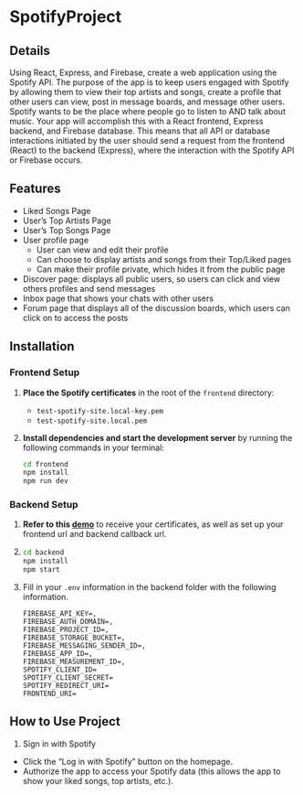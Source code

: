 # SpotifyProject

## Details
Using React, Express, and Firebase, create a web application using the Spotify API. The purpose of the app is to keep users engaged with Spotify by allowing them to view their top artists and songs, create a profile that other users can view, post in message boards, and message other users. Spotify wants to be the place where people go to listen to AND talk about music. Your app will accomplish this with a React frontend, Express backend, and Firebase database. This means that all API or database interactions initiated by the user should send a request from the frontend (React) to the backend (Express), where the interaction with the Spotify API or Firebase occurs.

## Features
* Liked Songs Page
* User’s Top Artists Page
* User’s Top Songs Page
* User profile page
    * User can view and edit their profile
    * Can choose to display artists and songs from their Top/Liked pages
    * Can make their profile private, which hides it from the public page
* Discover page: displays all public users, so users can click and view others profiles and send messages
* Inbox page that shows your chats with other users
* Forum page that displays all of the discussion boards, which users can click on to access the posts

## Installation

### Frontend Setup

1. **Place the Spotify certificates** in the root of the `frontend` directory:
   - `test-spotify-site.local-key.pem`
   - `test-spotify-site.local.pem`

2. **Install dependencies and start the development server** by running the following commands in your terminal:

   ```bash
   cd frontend
   npm install
   npm run dev
   ```
### Backend Setup
1. **Refer to this [demo](https://github.com/swe-instructors-forge25/spotify-demo)** to receive your certificates, as well as set up your frontend url and backend callback url.
3. 
   ```bash
   cd backend
   npm install
   npm start
   ```
4. Fill in your `.env` information in the backend folder with the following information.
   ```
   FIREBASE_API_KEY=,
   FIREBASE_AUTH_DOMAIN=,
   FIREBASE_PROJECT_ID=,
   FIREBASE_STORAGE_BUCKET=,
   FIREBASE_MESSAGING_SENDER_ID=,
   FIREBASE_APP_ID=,
   FIREBASE_MEASUREMENT_ID=,
   SPOTIFY_CLIENT_ID=
   SPOTIFY_CLIENT_SECRET=
   SPOTIFY_REDIRECT_URI=
   FRONTEND_URI=
   ```

## How to Use Project
1. Sign in with Spotify
* Click the “Log in with Spotify” button on the homepage.
* Authorize the app to access your Spotify data (this allows the app to show your liked songs, top artists, etc.).

